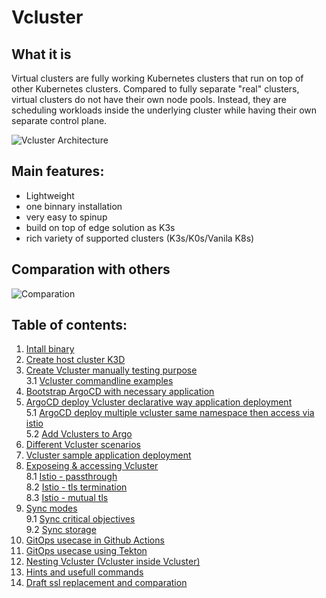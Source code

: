 # Vcluster

## What it is
Virtual clusters are fully working Kubernetes clusters that run on top of other Kubernetes clusters. Compared to fully separate "real" clusters, virtual clusters do not have their own node pools. Instead, they are scheduling workloads inside the underlying cluster while having their own separate control plane.

![Vcluster Architecture](https://www.vcluster.com/docs/media/diagrams/vcluster-architecture.svg)


## Main features:

- Lightweight 
- one binnary installation
- very easy to spinup
- build on top of edge solution as K3s
- rich variety of supported clusters (K3s/K0s/Vanila K8s)

## Comparation with others

![Comparation](https://www.vcluster.com/docs/media/vcluster-comparison.png)


## Table of contents:
1. [Intall binary](./doc/INSTALL.md)
2. [Create host cluster K3D](./doc/HOST-CLUSTER.md)
3. [Create Vcluster manually testing purpose](./doc/VIRTUAL-CLUSTER.md)<br>
   3.1 [Vcluster commandline examples](./doc/VCLUSTER-COMMANDS.md)
4. [Bootstrap ArgoCD with necessary application](./doc/ARGOCD-INSTALL.md)
5. [ArgoCD deploy Vcluster declarative way application deployment](./doc/ARGO-DEPLOYMENT.md)<br>
   5.1 [ArgoCD deploy multiple vcluster same namespace then access via istio](./doc/ARGOCD-MULTIPLE-VCLUSTER.md)<br>
   5.2 [Add Vclusters to Argo](./doc/VCLUSTER-ADD-ARGOCD.md)<br>
6. [Different Vcluster scenarios](./doc/SCENARIOS.md)
7. [Vcluster sample application deployment](./doc/SAMPLE-APPS-VCLUSTER.md)
8. [Exposeing & accessing Vcluster](./doc/GENERAL-ACCESS.md)<br>
    8.1 [Istio - passthrough](./doc/ISTIO-PASSTHROUGH.md)<br>
    8.2 [Istio - tls termination](./doc/ISTIO-TLS-TERMINATION.md)<br>
    8.3 [Istio - mutual tls](./doc/ISTIO-MTLS.md)<br>
9. [Sync modes](./doc/SYNC-MODES.md)<br>
    9.1 [Sync critical objectives](./doc/SYNC-OPTIONS.md)<br>
    9.2 [Sync storage](./doc/SYNC-STORAGE.md)<br>
10. [GitOps usecase in Github Actions](./doc/PIPELINE-EXAMPLE1.md)
11. [GitOps usecase using Tekton](./doc/PIPELINE-EXAMPLE2.md)
12. [Nesting Vcluster (Vcluster inside Vcluster)](./doc/NESTING-VCLUSTER.md)
13. [Hints and usefull commands](./doc/HINTS.md)
14. [Draft ssl replacement and comparation](./doc/CERTIFICATE-REPLACEMENT-ATTEMPT.md)
